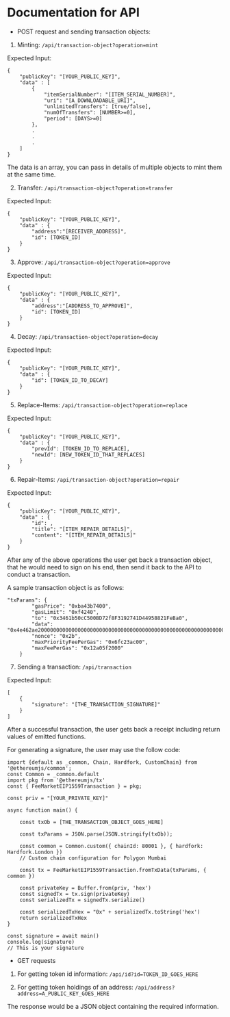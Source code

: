 # Documentation for API

- POST request and sending transaction objects: 

1. Minting: `/api/transaction-object?operation=mint`

Expected Input: 
```
{
    "publicKey": "[YOUR_PUBLIC_KEY]",
    "data" : [
        {
            "itemSerialNumber": "[ITEM_SERIAL_NUMBER]",
            "uri": "[A_DOWNLOADABLE_URI]",
            "unlimitedTransfers": [true/false],
            "numOfTransfers": [NUMBER>=0],
            "period": [DAYS>=0]
        },
        .
        .
        .
    ]
}
```

The data is an array, you can pass in details of multiple objects to mint them
at the same time.

2. Transfer: `/api/transaction-object?operation=transfer`

Expected Input: 
```
{
    "publicKey": "[YOUR_PUBLIC_KEY]",
    "data" : {
        "address":"[RECEIVER_ADDRESS]",
        "id": [TOKEN_ID]
    }
}
```

3. Approve: `/api/transaction-object?operation=approve`

Expected Input: 
```
{
    "publicKey": "[YOUR_PUBLIC_KEY]",
    "data" : {
        "address":"[ADDRESS_TO_APPROVE]",
        "id": [TOKEN_ID]
    }
}
```

4. Decay: `/api/transaction-object?operation=decay`

Expected Input: 
```
{
    "publicKey": "[YOUR_PUBLIC_KEY]",
    "data" : {
        "id": [TOKEN_ID_TO_DECAY]
    }
}
```

5. Replace-Items: `/api/transaction-object?operation=replace`

Expected Input: 
```
{
    "publicKey": "[YOUR_PUBLIC_KEY]",
    "data" : {
        "prevId": [TOKEN_ID_TO_REPLACE],
        "newId": [NEW_TOKEN_ID_THAT_REPLACES]
    }
}
```

6. Repair-Items: `/api/transaction-object?operation=repair`

Expected Input: 
```
{
    "publicKey": "[YOUR_PUBLIC_KEY]",
    "data" : {
        "id": ,
        "title": "[ITEM_REPAIR_DETAILS]",
        "content": "[ITEM_REPAIR_DETAILS]"
    }
}
```

After any of the above operations the user get back a transaction object, that he would need to sign
on his end, then send it back to the API to conduct a transaction.

A sample transaction object is as follows:
```
"txParams": {
        "gasPrice": "0xba43b7400",
        "gasLimit": "0xf4240",
        "to": "0x3461b50cC500BD72f8F3192741D44958821FeBa0",
        "data": "0x4e462ae2000000000000000000000000000000000000000000000000000000000000002000000000000000000000000000000000000000000000",
        "nonce": "0x2b",
        "maxPriorityFeePerGas": "0x6fc23ac00",
        "maxFeePerGas": "0x12a05f2000"
    }
```

7. Sending a transaction: `/api/transaction`

Expected Input:
```
[
    {
        "signature": "[THE_TRANSACTION_SIGNATURE]"
    }
]
```

After a successful transaction, the user gets back a receipt including return values of emitted functions.

For generating a signature, the user may use the follow code:
```
import {default as _common, Chain, Hardfork, CustomChain} from '@ethereumjs/common';
const Common = _common.default
import pkg from '@ethereumjs/tx'
const { FeeMarketEIP1559Transaction } = pkg;

const priv = "[YOUR_PRIVATE_KEY]"

async function main() {
 
    const txOb = [THE_TRANSACTION_OBJECT_GOES_HERE]

    const txParams = JSON.parse(JSON.stringify(txOb));

    const common = Common.custom({ chainId: 80001 }, { hardfork: Hardfork.London }) 
    // Custom chain configuration for Polygon Mumbai

    const tx = FeeMarketEIP1559Transaction.fromTxData(txParams, { common })
 
    const privateKey = Buffer.from(priv, 'hex')
    const signedTx = tx.sign(privateKey)
    const serializedTx = signedTx.serialize()

    const serializedTxHex = "0x" + serializedTx.toString('hex')
    return serializedTxHex
}

const signature = await main()
console.log(signature)
// This is your signature 
```

- GET requests

1. For getting token id information: `/api/id?id=TOKEN_ID_GOES_HERE`

2. For getting token holdings of an address: `/api/address?address=A_PUBLIC_KEY_GOES_HERE`

The response would be a JSON object containing the required information.
